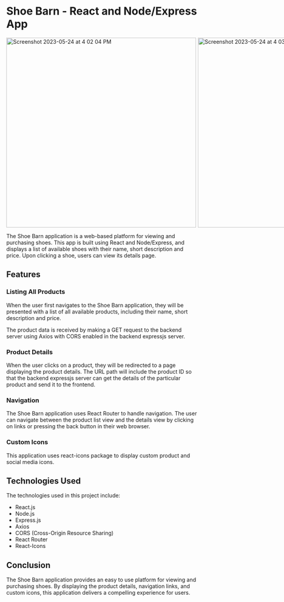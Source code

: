 # Shoe Barn - React and Node/Express App

<div style="display: flex; gap:5px">
 <img width="500" alt="Screenshot 2023-05-24 at 4 02 04 PM" src="https://github.com/thafsi-pv/Shoe-Barn/assets/22377348/75570eb9-249f-457f-9ec0-f5f6dd83b879"><img width="500" alt="Screenshot 2023-05-24 at 4 03 30 PM" src="https://github.com/thafsi-pv/Shoe-Barn/assets/22377348/db09286f-1b50-4ab8-9129-d8f1a162cb74">
  </div>






The Shoe Barn application is a web-based platform for viewing and purchasing shoes. This app is built using React and Node/Express, and displays a list of available shoes with their name, short description and price. Upon clicking a shoe, users can view its details page.

## Features

### Listing All Products

When the user first navigates to the Shoe Barn application, they will be presented with a list of all available products, including their name, short description and price. 

The product data is received by making a GET request to the backend server using Axios with CORS enabled in the backend expressjs server.

### Product Details

When the user clicks on a product, they will be redirected to a page displaying the product details. The URL path will include the product ID so that the backend expressjs server can get the details of the particular product and send it to the frontend.

### Navigation

The Shoe Barn application uses React Router to handle navigation. The user can navigate between the product list view and the details view by clicking on links or pressing the back button in their web browser.

### Custom Icons

This application uses react-icons package to display custom product and social media icons.

## Technologies Used

The technologies used in this project include:

- React.js
- Node.js
- Express.js
- Axios
- CORS (Cross-Origin Resource Sharing)
- React Router
- React-Icons

## Conclusion

The Shoe Barn application provides an easy to use platform for viewing and purchasing shoes. By displaying the product details, navigation links, and custom icons, this application delivers a compelling experience for users.
